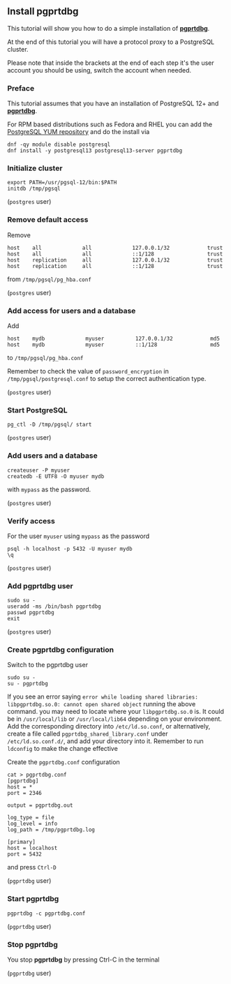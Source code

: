 ## Install pgprtdbg

This tutorial will show you how to do a simple installation of [**pgprtdbg**](https://github.com/jesperpedersen/pgprtdbg).

At the end of this tutorial you will have a protocol proxy to a PostgreSQL cluster.

Please note that inside the brackets at the end of each step it's the user account
you should be using, switch the account when needed.

### Preface

This tutorial assumes that you have an installation of PostgreSQL 12+ and [**pgprtdbg**](https://github.com/pgprtdbg/pgprtdbg).

For RPM based distributions such as Fedora and RHEL you can add the
[PostgreSQL YUM repository](https://yum.postgresql.org/) and do the install via

```
dnf -qy module disable postgresql
dnf install -y postgresql13 postgresql13-server pgprtdbg
```

### Initialize cluster
```
export PATH=/usr/pgsql-12/bin:$PATH
initdb /tmp/pgsql
```

(`postgres` user)

### Remove default access

Remove

```
host    all             all             127.0.0.1/32            trust
host    all             all             ::1/128                 trust
host    replication     all             127.0.0.1/32            trust
host    replication     all             ::1/128                 trust
```

from `/tmp/pgsql/pg_hba.conf`

(`postgres` user)

### Add access for users and a database

Add

```
host    mydb             myuser          127.0.0.1/32            md5
host    mydb             myuser          ::1/128                 md5
```

to `/tmp/pgsql/pg_hba.conf`

Remember to check the value of `password_encryption` in `/tmp/pgsql/postgresql.conf`
to setup the correct authentication type.

(`postgres` user)

### Start PostgreSQL

```
pg_ctl -D /tmp/pgsql/ start
```

(`postgres` user)

### Add users and a database

```
createuser -P myuser
createdb -E UTF8 -O myuser mydb
```

with `mypass` as the password.

(`postgres` user)

### Verify access

For the user `myuser` using `mypass` as the password

```
psql -h localhost -p 5432 -U myuser mydb
\q
```

(`postgres` user)

### Add pgprtdbg user

```
sudo su -
useradd -ms /bin/bash pgprtdbg
passwd pgprtdbg
exit
```

(`postgres` user)

### Create pgprtdbg configuration

Switch to the pgprtdbg user

```
sudo su -
su - pgprtdbg
```

If you see an error saying `error while loading shared libraries: libpgprtdbg.so.0: cannot open shared object` running 
the above command. you may need to locate where your `libpgprtdbg.so.0` is. It could be in `/usr/local/lib` or `/usr/local/lib64`
depending on your environment. Add the corresponding directory into `/etc/ld.so.conf`, or alternatively, create a file
called `pgprtdbg_shared_library.conf` under `/etc/ld.so.conf.d/`, and add your directory into it. Remember to run `ldconfig` to make the change effective

Create the `pgprtdbg.conf` configuration
```
cat > pgprtdbg.conf
[pgprtdbg]
host = *
port = 2346

output = pgprtdbg.out

log_type = file
log_level = info
log_path = /tmp/pgprtdbg.log

[primary]
host = localhost
port = 5432
```

and press `Ctrl-D`

(`pgprtdbg` user)

### Start pgprtdbg

```
pgprtdbg -c pgprtdbg.conf
```

(`pgprtdbg` user)

### Stop pgprtdbg

You stop **pgprtdbg** by pressing Ctrl-C in the terminal

(`pgprtdbg` user)
